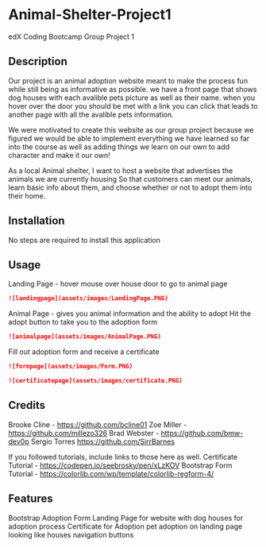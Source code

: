 # Animal-Shelter-Project1
edX Coding Bootcamp Group Project 1

## Description

Our project is an animal adoption website meant to make the process fun while still being as informative as possible. we have a front page that shows dog houses with each avalible pets picture as well as their name. when you hover over the door you should be met with a link you can click that leads to another page with all the avalible pets information. 

We were motivated to create this website as our group project because we figured we would be able to implement everything we have learned so far into the course as well as adding things we learn on our own to add character and make it our own!

As a local Animal shelter,
I want to host a website that advertises the animals we are currently housing
So that customers can meet our animals, learn basic info about them, and choose whether or not to adopt them into their home.


## Installation

No steps are required to install this application

## Usage

Landing Page - hover mouse over house door to go to animal page
    
```md
![landingpage](assets/images/LandingPage.PNG)
```
Animal Page - gives you animal information and the ability to adopt
Hit the adopt button to take you to the adoption form

```md
![animalpage](assets/images/AnimalPage.PNG)
```
Fill out adoption form and receive a certificate

```md
![formpage](assets/images/Form.PNG)
```

```md
![certificatepage](assets/images/certificate.PNG)
```

## Credits

Brooke Cline - https://github.com/bcline01
Zoe Miller - https://github.com/millezo326
Brad Webster - https://github.com/bmw-dev0p
Sergio Torres https://github.com/SirrBarnes

If you followed tutorials, include links to those here as well.
Certificate Tutorial - https://codepen.io/seebrosky/pen/xLzKOV
Bootstrap Form Tutorial - https://colorlib.com/wp/template/colorlib-regform-4/


## Features

Bootstrap Adoption Form
Landing Page for website with dog houses for adoption process
Certificate for Adoption
pet adoption on landing page looking like houses
navigation buttons